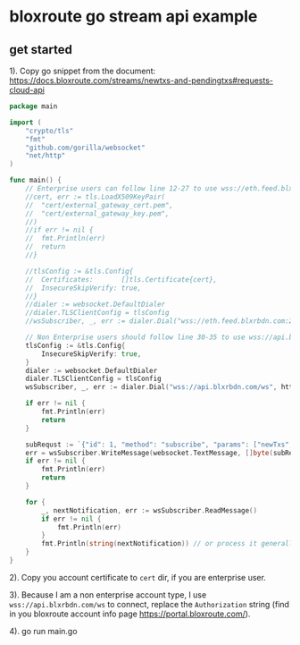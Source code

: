 # bloxroute go stream api example

## get started

1). Copy go snippet from the document: https://docs.bloxroute.com/streams/newtxs-and-pendingtxs#requests-cloud-api

```go
package main

import (
	"crypto/tls"
	"fmt"
	"github.com/gorilla/websocket"
	"net/http"
)

func main() {
	// Enterprise users can follow line 12-27 to use wss://eth.feed.blxrbdn.com:28333
	//cert, err := tls.LoadX509KeyPair(
	//	"cert/external_gateway_cert.pem",
	//	"cert/external_gateway_key.pem",
	//)
	//if err != nil {
	//	fmt.Println(err)
	//	return
	//}

	//tlsConfig := &tls.Config{
	//	Certificates:       []tls.Certificate{cert},
	//	InsecureSkipVerify: true,
	//}
	//dialer := websocket.DefaultDialer
	//dialer.TLSClientConfig = tlsConfig
	//wsSubscriber, _, err := dialer.Dial("wss://eth.feed.blxrbdn.com:28333", nil)

	// Non Enterprise users should follow line 30-35 to use wss://api.blxrbdn.com/ws
	tlsConfig := &tls.Config{
		InsecureSkipVerify: true,
	}
	dialer := websocket.DefaultDialer
	dialer.TLSClientConfig = tlsConfig
	wsSubscriber, _, err := dialer.Dial("wss://api.blxrbdn.com/ws", http.Header{"Authorization": []string{"$your-authorization"}})

	if err != nil {
		fmt.Println(err)
		return
	}

	subRequst := `{"id": 1, "method": "subscribe", "params": ["newTxs", {"include": ["tx_hash"]}]}`
	err = wsSubscriber.WriteMessage(websocket.TextMessage, []byte(subRequst))
	if err != nil {
		fmt.Println(err)
		return
	}

	for {
		_, nextNotification, err := wsSubscriber.ReadMessage()
		if err != nil {
			fmt.Println(err)
		}
		fmt.Println(string(nextNotification)) // or process it generally
	}
}
``` 

2). Copy you account certificate to `cert` dir, if you are enterprise user.

3). Because I am a non enterprise account type, I use `wss://api.blxrbdn.com/ws` to connect, replace the `Authorization` string (find in you bloxroute account info page https://portal.bloxroute.com/).

4). go run main.go
